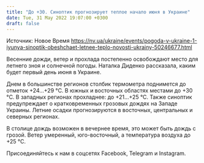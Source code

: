 ```yaml
---
title: "До +30. Синоптик прогнозирует теплое начало июня в Украине"
date: Tue, 31 May 2022 19:07:00 +0300
draft: false
---
```

Источник: Новое Время https://nv.ua/ukraine/events/pogoda-v-ukraine-1-iyunya-sinoptik-obeshchaet-letnee-teplo-novosti-ukrainy-50246677.html


Весенние дожди, ветер и прохлада постепенно освобождают место для летнего зноя и солнечной погоды. Наталка Диденко рассказала, каким будет первый день июня в Украине.

Днем в большинстве регионов столбик термометра поднимется до отметок +24…+29 °C. В южных и восточных областях местами до +30 °C. В западных регионах прохладнее: до +21…+25 °C. Также синоптик предупреждает о кратковременных грозовых дождях на Западе Украины. Летние осадки прогнозируются в восточных, центральных и северных регионах.

В столице дождь возможен в вечернее время, это может быть дождь с грозой. Ветер умеренный, юго-восточный, а температура воздуха до +25 °C.

Присоединяйтесь к нам в соцсетях Facebook, Telegram и Instagram.
